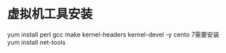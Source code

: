 # 虚拟机工具安装
yum install perl gcc make kernel-headers kernel-devel -y
cento 7需要安装
yum install net-tools


